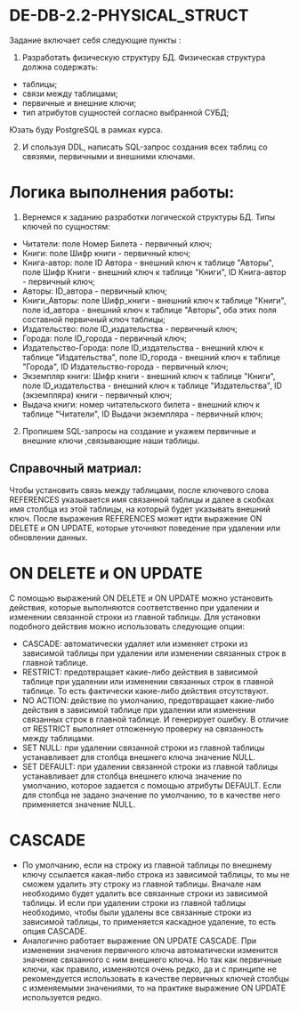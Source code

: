 # DE-DB-2.2-PHYSICAL_STRUCT
 Задание включает себя следующие пункты :
 1. Разработать физическую структуру БД. 
 Физическая структура должна содержать:
- таблицы;
- связи между таблицами;
- первичные и внешние ключи;
- тип атрибутов сущностей согласно выбранной СУБД;

 Юзать буду PostgreSQL в рамках курса.

 2. И спользуя DDL, написать SQL-запрос создания всех таблиц со связями, первичными и внешними ключами.

# Логика выполнения работы:
 1. Вернемся к заданию разработки логической структуры БД.
 Типы ключей по сущностям:
- Читатели: поле Номер Билета - первичный ключ;
- Книги: поле Шифр книги - первичный ключ;
- Книга-автор: поле ID Автора - внешний ключ к таблице "Авторы", поле Шифр Книги - внешний ключ к таблице "Книги", ID Книга-автор - первичный ключ;
- Авторы: ID_автора - первичный ключ;
- Книги_Авторы: поле Шифр_книги - внешний ключ к таблице "Книги", поле id_автора - внешний ключ к таблице "Авторы", оба этих поля составной первичный ключ таблицы;
- Издательство: поле ID_издательства - первичный ключ;
- Города: поле ID_города - первичный ключ;
- Издательство-Города: поле ID_издательства - внешний ключ к таблице "Издательства", поле ID_города - внешний ключ к таблице "Города", ID Издательство-города - первичный ключ;
- Экземпляр книги: Шифр книги - внешний ключ к таблице "Книги", поле ID_издательства - внешний ключ к таблице "Издательства", ID (экземпляра) книги - первичный ключ;
- Выдача книги: номер читательского билета - внешний ключ к таблице "Читатели", ID Выдачи экземпляра - первичный ключ;
2. Пропишем SQL-запросы на создание и укажем первичные и внешние ключи ,связывающие наши таблицы.
## Справочный матриал:
 Чтобы установить связь между таблицами, после ключевого слова REFERENCES указывается имя связанной таблицы и далее в скобках имя столбца из этой таблицы, на который будет указывать внешний ключ. После выражения REFERENCES может идти выражение ON DELETE и ON UPDATE, которые уточняют поведение при удалении или обновлении данных.

# ON DELETE и ON UPDATE
С помощью выражений ON DELETE и ON UPDATE можно установить действия, которые выполняются соответственно при удалении и изменении связанной строки из главной таблицы. Для установки подобного действия можно использовать следующие опции:
- CASCADE: автоматически удаляет или изменяет строки из зависимой таблицы при удалении или изменении связанных строк в главной таблице.
- RESTRICT: предотвращает какие-либо действия в зависимой таблице при удалении или изменении связанных строк в главной таблице. То есть фактически какие-либо действия отсутствуют.
- NO ACTION: действие по умолчанию, предотвращает какие-либо действия в зависимой таблице при удалении или изменении связанных строк в главной таблице. И генерирует ошибку. В отличие от RESTRICT выполняет отложенную проверку на связанность между таблицами.
- SET NULL: при удалении связанной строки из главной таблицы устанавливает для столбца внешнего ключа значение NULL.
- SET DEFAULT: при удалении связанной строки из главной таблицы устанавливает для столбца внешнего ключа значение по умолчанию, которое задается с помощью атрибуты DEFAULT. Если для столбца не задано значение по умолчанию, то в качестве него применяется значение NULL.
# CASCADE
- По умолчанию, если на строку из главной таблицы по внешнему ключу ссылается какая-либо строка из зависимой таблицы, то мы не сможем удалить эту строку из главной таблицы. Вначале нам необходимо будет удалить все связанные строки из зависимой таблицы. И если при удалении строки из главной таблицы необходимо, чтобы были удалены все связанные строки из зависимой таблицы, то применяется каскадное удаление, то есть опция CASCADE.
- Аналогично работает выражение ON UPDATE CASCADE. При изменении значения первичного ключа автоматически изменится значение связанного с ним внешнего ключа. Но так как первичные ключи, как правило, изменяются очень редко, да и с принципе не рекомендуется использовать в качестве первичных ключей столбцы с изменяемыми значениями, то на практике выражение ON UPDATE используется редко.
